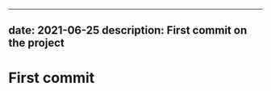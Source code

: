 ______________________________________________________________________

## date: 2021-06-25 description: First commit on the project

# First commit
